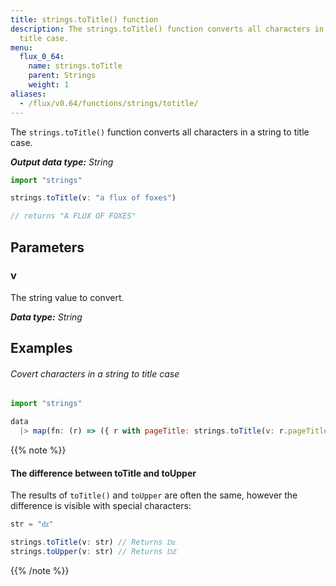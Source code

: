 ```yaml
---
title: strings.toTitle() function
description: The strings.toTitle() function converts all characters in a string to
  title case.
menu:
  flux_0_64:
    name: strings.toTitle
    parent: Strings
    weight: 1
aliases:
  - /flux/v0.64/functions/strings/totitle/
---
```


The `strings.toTitle()` function converts all characters in a string to title case.

_**Output data type:** String_

```js
import "strings"

strings.toTitle(v: "a flux of foxes")

// returns "A FLUX OF FOXES"
```

## Parameters

### v
The string value to convert.

_**Data type:** String_

## Examples

###### Covert characters in a string to title case
```js
import "strings"

data
  |> map(fn: (r) => ({ r with pageTitle: strings.toTitle(v: r.pageTitle) }))
```

{{% note %}}
#### The difference between toTitle and toUpper
The results of `toTitle()` and `toUpper` are often the same, however the difference
is visible with special characters:

```js
str = "ǳ"

strings.toTitle(v: str) // Returns ǲ
strings.toUpper(v: str) // Returns Ǳ
```
{{% /note %}}
